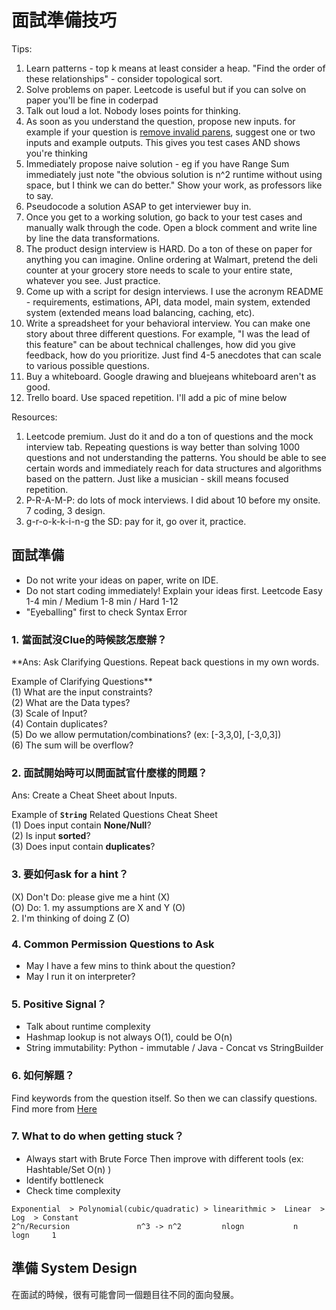 # 面試準備技巧

Tips:

1. Learn patterns - top k means at least consider a heap. "Find the order of these relationships" - consider topological sort.
2. Solve problems on paper. Leetcode is useful but if you can solve on paper you'll be fine in coderpad
3. Talk out loud a lot. Nobody loses points for thinking.
4. As soon as you understand the question, propose new inputs. for example if your question is [remove invalid parens](https://leetcode.com/problems/remove-invalid-parentheses/), suggest one or two inputs and example outputs. This gives you test cases AND shows you're thinking
5. Immediately propose naive solution - eg if you have Range Sum immediately just note "the obvious solution is n^2 runtime without using space, but I think we can do better." Show your work, as professors like to say.
6. Pseudocode a solution ASAP to get interviewer buy in.
7. Once you get to a working solution, go back to your test cases and manually walk through the code. Open a block comment and write line by line the data transformations.
8. The product design interview is HARD. Do a ton of these on paper for anything you can imagine. Online ordering at Walmart, pretend the deli counter at your grocery store needs to scale to your entire state, whatever you see. Just practice.
9. Come up with a script for design interviews. I use the acronym README - requirements, estimations, API, data model, main system, extended system \(extended means load balancing, caching, etc\).
10. Write a spreadsheet for your behavioral interview. You can make one story about three different questions. For example, "I was the lead of this feature" can be about technical challenges, how did you give feedback, how do you prioritize. Just find 4-5 anecdotes that can scale to various possible questions.
11. Buy a whiteboard. Google drawing and bluejeans whiteboard aren't as good.
12. Trello board. Use spaced repetition. I'll add a pic of mine below

Resources:

1. Leetcode premium. Just do it and do a ton of questions and the mock interview tab. Repeating questions is way better than solving 1000 questions and not understanding the patterns. You should be able to see certain words and immediately reach for data structures and algorithms based on the pattern. Just like a musician - skill means focused repetition.
2. P-R-A-M-P: do lots of mock interviews. I did about 10 before my onsite. 7 coding, 3 design.
3. g-r-o-k-k-i-n-g the SD: pay for it, go over it, practice.

## 面試準備

* Do not write your ideas on paper, write on IDE. 
* Do not start coding immediately! Explain your ideas first.  Leetcode Easy 1-4 min / Medium 1-8 min / Hard 1-12
* "Eyeballing" first to check Syntax Error 

### 1. 當面試沒Clue的時候該怎麼辦？

**Ans: Ask Clarifying Questions. Repeat back questions in my own words.  
  
Example of Clarifying Questions**   
\(1\) What are the input constraints?  
\(2\) What are the Data types?  
\(3\) Scale of Input?   
\(4\) Contain duplicates?  
\(5\) Do we allow permutation/combinations? \(ex: \[-3,3,0\], \[-3,0,3\]\)  
\(6\) The sum will be overflow?

### 2. 面試開始時可以問面試官什麼樣的問題？

Ans: Create a Cheat Sheet about Inputs.  

Example of **`String`** Related Questions Cheat Sheet  
\(1\) Does input contain **None/Null**?  
\(2\) Is input **sorted**?   
\(3\) Does input contain **duplicates**? 

### 3. 要如何ask for a hint？

\(X\) Don't Do: please give me a hint \(X\)  
\(O\) Do:  1. my assumptions are X and Y \(O\)  
               2. I'm thinking of doing Z  \(O\)

### 4. Common Permission Questions to Ask

* May I have a few mins to think about the question?
* May I run it on interpreter? 

### 5. Positive Signal？

* Talk about runtime complexity
* Hashmap lookup is not always O\(1\), could be O\(n\)
* String immutability: Python - immutable / Java - Concat vs StringBuilder 

### 6. 如何解題？ 

Find keywords from the question itself. So then we can classify questions. Find more from [Here](https://app.gitbook.com/@iscolectivo/s/algonote/~/drafts/-MDbZHkqxUtUZKZ5OhH1/basics-1/suan-fa-dao-du)

### 7. What to do when getting stuck？

* Always start with Brute Force Then improve with different tools \(ex: Hashtable/Set O\(n\) \)
* Identify bottleneck
* Check time complexity

```text
Exponential  > Polynomial(cubic/quadratic) > linearithmic >  Linear  >  Log  > Constant 
2^n/Recursion               n^3 -> n^2         nlogn           n       logn     1
```



## 準備 System Design

在面試的時候，很有可能會同一個題目往不同的面向發展。


